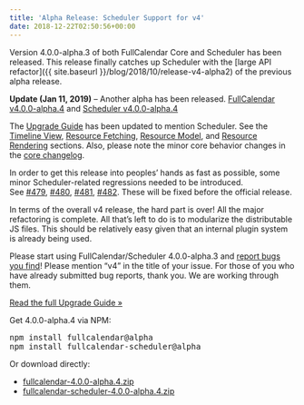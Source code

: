 ```yaml
---
title: 'Alpha Release: Scheduler Support for v4'
date: 2018-12-22T02:50:56+00:00
---
```


Version 4.0.0-alpha.3 of both FullCalendar Core and Scheduler has been released. This release finally catches up Scheduler with the [large API refactor]({{ site.baseurl }}/blog/2018/10/release-v4-alpha2) of the previous alpha release.

**Update (Jan 11, 2019)** &#8211; Another alpha has been released. [FullCalendar v4.0.0-alpha.4](https://github.com/fullcalendar/fullcalendar/releases/tag/v4.0.0-alpha.4) and [Scheduler v4.0.0-alpha.4](https://github.com/fullcalendar/fullcalendar-scheduler/releases/tag/v4.0.0-alpha.4)

The [Upgrade Guide](https://fullcalendar.io/docs/v4/release-notes) has been updated to mention Scheduler. See the [Timeline View](https://fullcalendar.io/docs/v4/release-notes#timeline-view), [Resource Fetching](https://fullcalendar.io/docs/v4/release-notes#resource-fetching), [Resource Model](https://fullcalendar.io/docs/v4/release-notes#resource-model), and [Resource Rendering](https://fullcalendar.io/docs/v4/release-notes#resource-rendering) sections. Also, please note the minor core behavior changes in the [core changelog](https://github.com/fullcalendar/fullcalendar/blob/v4.0.0-alpha.3/CHANGELOG.md).

In order to get this release into peoples&#8217; hands as fast as possible, some minor Scheduler-related regressions needed to be introduced. See [#479](https://github.com/fullcalendar/fullcalendar-scheduler/issues/479), [#480](https://github.com/fullcalendar/fullcalendar-scheduler/issues/480), [#481](https://github.com/fullcalendar/fullcalendar-scheduler/issues/481), [#482](https://github.com/fullcalendar/fullcalendar-scheduler/issues/482). These will be fixed before the official release.

In terms of the overall v4 release, the hard part is over! All the major refactoring is complete. All that&#8217;s left to do is to modularize the distributable JS files. This should be relatively easy given that an internal plugin system is already being used.

Please start using FullCalendar/Scheduler 4.0.0-alpha.3 and [report bugs you find](https://fullcalendar.io/reporting-bugs)! Please mention &#8220;v4&#8221; in the title of your issue. For those of you who have already submitted bug reports, thank you. We are working through them.

[Read the full Upgrade Guide »](https://fullcalendar.io/docs/v4/release-notes)

Get 4.0.0-alpha.4 via NPM:

<pre>
npm install fullcalendar@alpha
npm install fullcalendar-scheduler@alpha
</pre>

Or download directly:

* [fullcalendar-4.0.0-alpha.4.zip](https://github.com/fullcalendar/fullcalendar/releases/download/v4.0.0-alpha.3/fullcalendar-4.0.0-alpha.4.zip)
* [fullcalendar-scheduler-4.0.0-alpha.4.zip](https://github.com/fullcalendar/fullcalendar-scheduler/releases/download/v4.0.0-alpha.3/fullcalendar-scheduler-4.0.0-alpha.4.zip)
